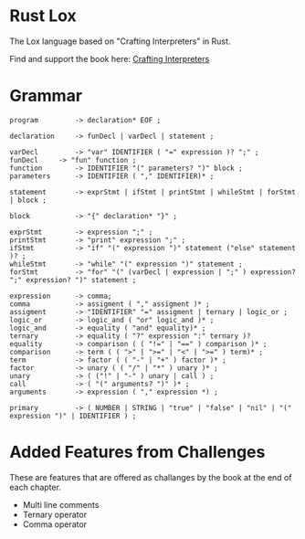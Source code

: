# Rust Lox

The Lox language based on "Crafting Interpreters" in Rust.

Find and support the book here:
[Crafting Interpreters](https://craftinginterpreters.com)

# Grammar

```
program			-> declaration* EOF ;

declaration		-> funDecl | varDecl | statement ;

varDecl			-> "var" IDENTIFIER ( "=" expression )? ";" ;
funDecl		-> "fun" function ;
function		-> IDENTIFIER "(" parameters? ")" block ;
parameters		-> IDENTIFIER ( "," IDENTIFIER)* ;

statement 		-> exprStmt | ifStmt | printStmt | whileStmt | forStmt | block ;

block			-> "{" declaration* "}" ;

exprStmt		-> expression ";" ;
printStmt		-> "print" expression ";" ;
ifStmt			-> "if" "(" expression ")" statement ("else" statement )? ;
whileStmt		-> "while" "(" expression ")" statement ;
forStmt			-> "for" "(" (varDecl | expression | ";" ) expression? ";" expression? ")" statement ;

expression		-> comma;
comma 			-> assigment ( "," assigment )* ;
assigment		-> "IDENTIFIER" "=" assigment | ternary | logic_or ;
logic_or		-> logic_and ( "or" logic_and )* ;
logic_and		-> equality ( "and" equality)* ;
ternary 		-> equality ( "?" expression ":" ternary )?
equality		-> comparison ( ( "!=" | "==" ) comparison )* ;
comparison		-> term ( ( ">" | ">=" | "<" | ">=" ) term)* ;
term			-> factor ( ( "-" | "+" ) factor )* ;
factor			-> unary ( ( "/" | "*" ) unary )* ;
unary 			-> ( ("!" | "-" ) unary | call ) ;
call			-> ( "(" arguments? ")" )* ;
arguments		-> expression ( "," expression *) ;

primary 		-> ( NUMBER | STRING | "true" | "false" | "nil" | "(" expression ")" | IDENTIFIER ) ;
```

# Added Features from Challenges

These are features that are offered as challanges by the book at the end of each chapter.

- Multi line comments
- Ternary operator
- Comma operator
